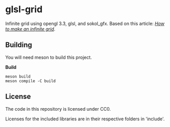 # glsl-grid

Infinite grid using opengl 3.3, glsl, and sokol_gfx. Based on this article: _[How to make an infinite grid](https://asliceofrendering.com/scene%20helper/2020/01/05/InfiniteGrid/)_.


## Building

You will need meson to build this project.

**Build**

```
meson build
meson compile -C build
```


## License

The code in this repository is licensed under CC0.

Licenses for the included libraries are in their respective folders in 'include'.
